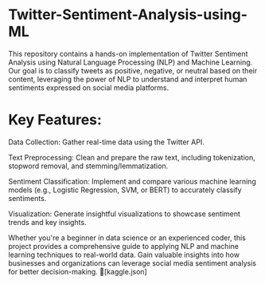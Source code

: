 # Twitter-Sentiment-Analysis-using-ML
This repository contains a hands-on implementation of Twitter Sentiment Analysis using Natural Language Processing (NLP) and Machine Learning. Our goal is to classify tweets as positive, negative, or neutral based on their content, leveraging the power of NLP to understand and interpret human sentiments expressed on social media platforms.

# Key Features:

Data Collection: Gather real-time data using the Twitter API.

Text Preprocessing: Clean and prepare the raw text, including tokenization, stopword removal, and stemming/lemmatization.

Sentiment Classification: Implement and compare various machine learning models (e.g., Logistic Regression, SVM, or BERT) to accurately classify sentiments.

Visualization: Generate insightful visualizations to showcase sentiment trends and key insights.


Whether you're a beginner in data science or an experienced coder, this project provides a comprehensive guide to applying NLP and machine learning techniques to real-world data. Gain valuable insights into how businesses and organizations can leverage social media sentiment analysis for better decision-making. 🌟[kaggle.json]

